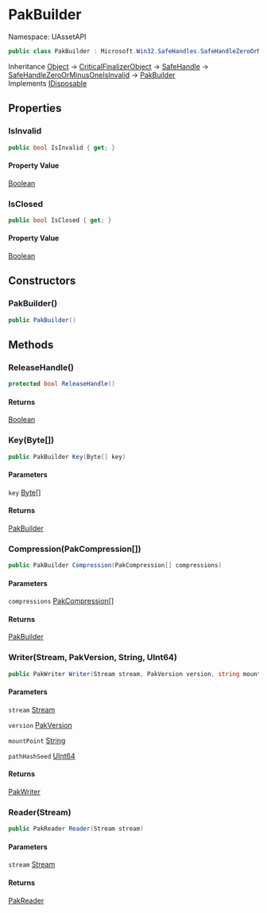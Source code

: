 # PakBuilder

Namespace: UAssetAPI

```csharp
public class PakBuilder : Microsoft.Win32.SafeHandles.SafeHandleZeroOrMinusOneIsInvalid, System.IDisposable
```

Inheritance [Object](https://docs.microsoft.com/en-us/dotnet/api/system.object) → [CriticalFinalizerObject](https://docs.microsoft.com/en-us/dotnet/api/system.runtime.constrainedexecution.criticalfinalizerobject) → [SafeHandle](https://docs.microsoft.com/en-us/dotnet/api/system.runtime.interopservices.safehandle) → [SafeHandleZeroOrMinusOneIsInvalid](https://docs.microsoft.com/en-us/dotnet/api/microsoft.win32.safehandles.safehandlezeroorminusoneisinvalid) → [PakBuilder](./uassetapi.pakbuilder.md)<br>
Implements [IDisposable](https://docs.microsoft.com/en-us/dotnet/api/system.idisposable)

## Properties

### **IsInvalid**

```csharp
public bool IsInvalid { get; }
```

#### Property Value

[Boolean](https://docs.microsoft.com/en-us/dotnet/api/system.boolean)<br>

### **IsClosed**

```csharp
public bool IsClosed { get; }
```

#### Property Value

[Boolean](https://docs.microsoft.com/en-us/dotnet/api/system.boolean)<br>

## Constructors

### **PakBuilder()**

```csharp
public PakBuilder()
```

## Methods

### **ReleaseHandle()**

```csharp
protected bool ReleaseHandle()
```

#### Returns

[Boolean](https://docs.microsoft.com/en-us/dotnet/api/system.boolean)<br>

### **Key(Byte[])**

```csharp
public PakBuilder Key(Byte[] key)
```

#### Parameters

`key` [Byte[]](https://docs.microsoft.com/en-us/dotnet/api/system.byte)<br>

#### Returns

[PakBuilder](./uassetapi.pakbuilder.md)<br>

### **Compression(PakCompression[])**

```csharp
public PakBuilder Compression(PakCompression[] compressions)
```

#### Parameters

`compressions` [PakCompression[]](./uassetapi.pakcompression.md)<br>

#### Returns

[PakBuilder](./uassetapi.pakbuilder.md)<br>

### **Writer(Stream, PakVersion, String, UInt64)**

```csharp
public PakWriter Writer(Stream stream, PakVersion version, string mountPoint, ulong pathHashSeed)
```

#### Parameters

`stream` [Stream](https://docs.microsoft.com/en-us/dotnet/api/system.io.stream)<br>

`version` [PakVersion](./uassetapi.pakversion.md)<br>

`mountPoint` [String](https://docs.microsoft.com/en-us/dotnet/api/system.string)<br>

`pathHashSeed` [UInt64](https://docs.microsoft.com/en-us/dotnet/api/system.uint64)<br>

#### Returns

[PakWriter](./uassetapi.pakwriter.md)<br>

### **Reader(Stream)**

```csharp
public PakReader Reader(Stream stream)
```

#### Parameters

`stream` [Stream](https://docs.microsoft.com/en-us/dotnet/api/system.io.stream)<br>

#### Returns

[PakReader](./uassetapi.pakreader.md)<br>
